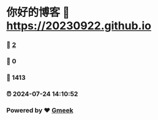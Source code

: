 # 你好的博客 :link: https://20230922.github.io 
### :page_facing_up: [2](https://20230922.github.io/tag.html) 
### :speech_balloon: 0 
### :hibiscus: 1413 
### :alarm_clock: 2024-07-24 14:10:52 
### Powered by :heart: [Gmeek](https://github.com/Meekdai/Gmeek)
